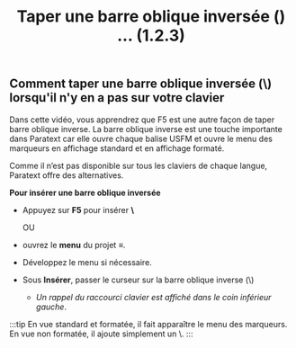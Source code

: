 ﻿---
title: Taper une barre oblique inversée (\) …   (1.2.3)
---

## Comment taper une barre oblique inversée (\\) lorsqu'il n'y en a pas sur votre clavier

Dans cette vidéo, vous apprendrez que F5 est une autre façon de taper barre oblique inverse. La barre oblique inverse est une touche importante dans Paratext car elle ouvre chaque balise USFM et ouvre le menu des marqueurs en affichage standard et en affichage formaté.

Comme il n’est pas disponible sur tous les claviers de chaque langue, Paratext offre des alternatives.

**Pour insérer une barre oblique inversée**

-  Appuyez sur **F5** pour insérer **\\**

    OU

-  ouvrez le **menu** du projet **≡**.
-  Développez le menu si nécessaire.
-  Sous **Insérer**, passer le curseur sur la barre oblique inverse (\\)  
   -  *Un rappel du raccourci clavier est affiché dans le coin inférieur gauche*.

:::tip
En vue standard et formatée, il fait apparaître le menu des marqueurs.  
En vue non formatée, il ajoute simplement un \\.
:::
